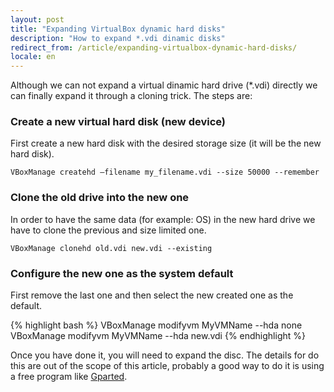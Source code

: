 ```yaml
---
layout: post
title: "Expanding VirtualBox dynamic hard disks"
description: "How to expand *.vdi dinamic disks"
redirect_from: /article/expanding-virtualbox-dynamic-hard-disks/
locale: en
---
```


Although we can not expand a virtual dinamic hard drive (*.vdi) directly we can finally expand it through a cloning trick. The steps are:


### Create a new virtual hard disk (new device)
First create a new hard disk with the desired storage size (it will be the new hard disk).


    VBoxManage createhd –filename my_filename.vdi --size 50000 --remember



### Clone the old drive into the new one
In order to have the same data (for example: OS) in the new hard drive we have to clone the previous and size limited one.


    VBoxManage clonehd old.vdi new.vdi --existing



### Configure the new one as the system default
First remove the last one and then select the new created one as the default.

{% highlight bash %}
VBoxManage modifyvm MyVMName --hda none
VBoxManage modifyvm MyVMName --hda new.vdi
{% endhighlight %}

Once you have done it, you will need to expand the disc. The details for do this are out of the scope of this article, probably a good way to do it is using a free program like <a href="http://gparted.sourceforge.net/">Gparted</a>.